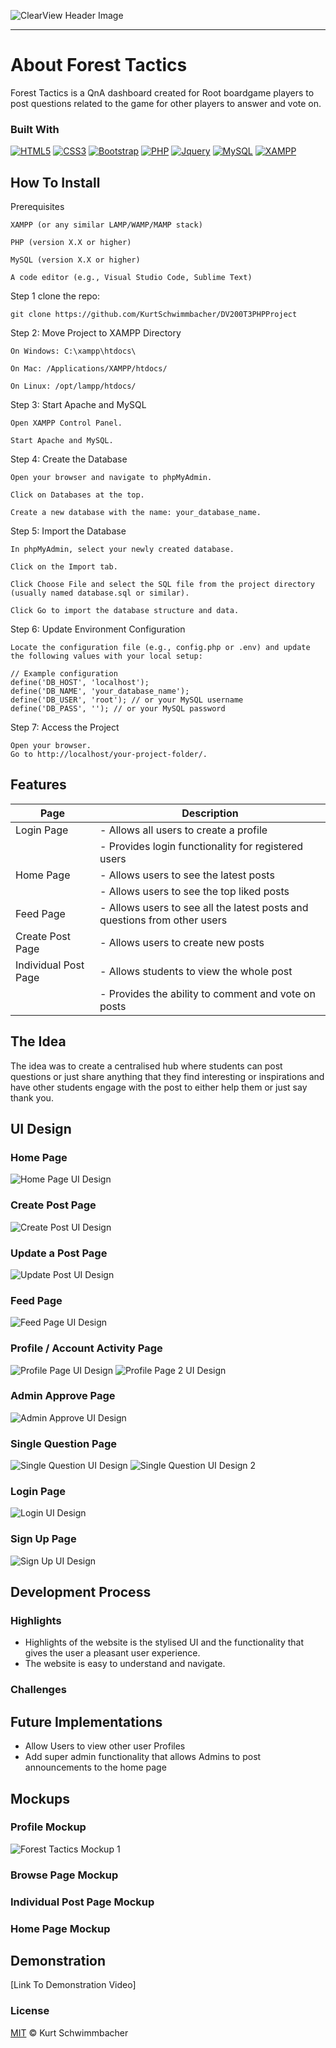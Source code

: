![ClearView Header Image](https://github.com/KurtSchwimmbacher/DV200T3PHPProject/blob/main/assets/vagabond_logo.png)

- - - -

# About Forest Tactics

Forest Tactics is a QnA dashboard created for Root boardgame players to post questions related to the game for other players to answer and vote on.

### Built With
[![HTML5](https://img.shields.io/badge/HTML5-E34F26?style=for-the-badge&logo=html5&logoColor=white)](https://www.w3.org/html/)
[![CSS3](https://img.shields.io/badge/CSS3-1572B6?style=for-the-badge&logo=css3&logoColor=white)](https://www.w3.org/Style/CSS/Overview.en.html)
[![Bootstrap](https://img.shields.io/badge/Bootstrap-563D7C?style=for-the-badge&logo=bootstrap&logoColor=white)](https://getbootstrap.com/)
[![PHP](https://img.shields.io/badge/PHP-777BB4?style=for-the-badge&logo=php&logoColor=white)](https://www.php.net/)
[![Jquery](https://img.shields.io/badge/JQuery-0769AD?style=for-the-badge&logo=jquery&logoColor=white)](https://jquery.com/)
[![MySQL](https://img.shields.io/badge/MySQL-4479A1?style=for-the-badge&logo=mysql&logoColor=white)](https://mysql.com/)
[![XAMPP](https://img.shields.io/badge/XAMPP-FB7A24?style=for-the-badge&logo=xampp&logoColor=white)](https://apachefriends.org/)


## How To Install
Prerequisites
```
XAMPP (or any similar LAMP/WAMP/MAMP stack)
```
```
PHP (version X.X or higher)
```
```
MySQL (version X.X or higher)
```
```
A code editor (e.g., Visual Studio Code, Sublime Text)
```

Step 1 clone the repo:
```
git clone https://github.com/KurtSchwimmbacher/DV200T3PHPProject
```
Step 2: Move Project to XAMPP Directory
```
On Windows: C:\xampp\htdocs\
```
```
On Mac: /Applications/XAMPP/htdocs/
```
```
On Linux: /opt/lampp/htdocs/
```

Step 3: Start Apache and MySQL
```
Open XAMPP Control Panel.
```
```
Start Apache and MySQL.
```
Step 4: Create the Database
```
Open your browser and navigate to phpMyAdmin.
```
```
Click on Databases at the top.
```
```
Create a new database with the name: your_database_name.
```
Step 5: Import the Database
```
In phpMyAdmin, select your newly created database.
```
```
Click on the Import tab.
```
```
Click Choose File and select the SQL file from the project directory (usually named database.sql or similar).
```
```
Click Go to import the database structure and data.
```
Step 6: Update Environment Configuration
```
Locate the configuration file (e.g., config.php or .env) and update the following values with your local setup:
```
```
// Example configuration
define('DB_HOST', 'localhost');
define('DB_NAME', 'your_database_name');
define('DB_USER', 'root'); // or your MySQL username
define('DB_PASS', ''); // or your MySQL password
```

Step 7: Access the Project
```
Open your browser.
Go to http://localhost/your-project-folder/.
```


## Features

| Page                  | Description                                         |
| --------------------- | --------------------------------------------------  |
| Login Page            | - Allows all users to create a profile              |
|                       | - Provides login functionality for registered users |
| Home Page             | - Allows users to see the latest posts              |
|                       | - Allows users to see the top liked posts |
| Feed Page             | - Allows users to see all the latest posts and questions from other users |
| Create Post Page      | - Allows users to create new posts               |
| Individual Post Page  | - Allows students to view the whole post           |
|                       | - Provides the ability to comment and vote on posts |

## The Idea

The idea was to create a centralised hub where students can post questions or just share anything that they find interesting or inspirations and have other students engage with the post to either help them or just say thank you.

## UI Design

### Home Page
![Home Page UI Design](https://github.com/KurtSchwimmbacher/DV200T3PHPProject/blob/main/assets/ReadMeAssets/Home-Design.png)

### Create Post Page
![Create Post UI Design](https://github.com/KurtSchwimmbacher/DV200T3PHPProject/blob/main/assets/ReadMeAssets/Create-Post-Design.png)

### Update a Post Page
![Update Post UI Design](https://github.com/KurtSchwimmbacher/DV200T3PHPProject/blob/main/assets/ReadMeAssets/Update-Post-Design.png)

### Feed Page
![Feed Page UI Design](https://github.com/KurtSchwimmbacher/DV200T3PHPProject/blob/main/assets/ReadMeAssets/Feed-Design.png)

### Profile / Account Activity Page
![Profile Page UI Design](https://github.com/KurtSchwimmbacher/DV200T3PHPProject/blob/main/assets/ReadMeAssets/Account-Activity-Design.png)
![Profile Page 2 UI Design](https://github.com/KurtSchwimmbacher/DV200T3PHPProject/blob/main/assets/ReadMeAssets/Account-Activity-Design-2.png)

### Admin Approve Page
![Admin Approve UI Design](https://github.com/KurtSchwimmbacher/DV200T3PHPProject/blob/main/assets/ReadMeAssets/Admin-Approve-Design.png)

### Single Question Page
![Single Question UI Design](https://github.com/KurtSchwimmbacher/DV200T3PHPProject/blob/main/assets/ReadMeAssets/Single-Question-Design.png)
![Single Question UI Design 2](https://github.com/KurtSchwimmbacher/DV200T3PHPProject/blob/main/assets/ReadMeAssets/Single-Question-Design-2.png)

### Login Page
![Login UI Design](https://github.com/KurtSchwimmbacher/DV200T3PHPProject/blob/main/assets/ReadMeAssets/Login-Design.png)

### Sign Up Page
![Sign Up UI Design](https://github.com/KurtSchwimmbacher/DV200T3PHPProject/blob/main/assets/ReadMeAssets/SignUp-Design.png)


## Development Process

### Highlights
* Highlights of the website is the stylised UI and the functionality that gives the user a pleasant user experience.
* The website is easy to understand and navigate.

### Challenges


## Future Implementations

* Allow Users to view other user Profiles
* Add super admin functionality that allows Admins to post announcements to the home page

## Mockups

### Profile Mockup
![Forest Tactics Mockup 1](https://github.com/JugheadStudio/Github-assets/blob/main/Interro/1.jpg?raw=true)

### Browse Page Mockup


### Individual Post Page Mockup


### Home Page Mockup


## Demonstration
[Link To Demonstration Video]

### License
[MIT](LICENSE) © Kurt Schwimmbacher
